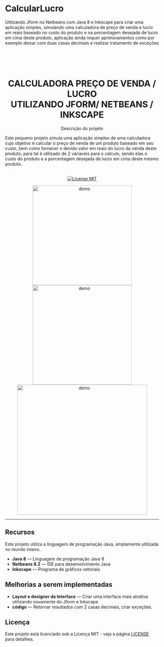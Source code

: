 # CalcularLucro
<h align="center">
Utilizando Jform no Netbeans com Java 8 e Inkscape para criar uma aplicação simples, simulando uma calculadora de preço de venda
e lucro em reais baseado no custo do produto e na porcentagem desejada de lucro em cima deste produto, aplicação ainda requer 
aprimoramentos como por exemplo deixar com duas casas decimais e realizar tratamento de exceções
</h>

<h1 align="center">
<br>
<br>
CALCULADORA PREÇO DE VENDA / LUCRO 
<br>
UTILIZANDO JFORM/ NETBEANS / INKSCAPE
</h1>

<p align="center">Descrição do projeto</p>
Este pequeno projeto simula uma aplicação simples de uma calculadora cujo objetivo é calcular o preço de venda de um produto
baseado em seu custo, bem como fornecer o devido valor em reais do lucro da venda deste produto, para tal é utilizado de 2 váriaveis para o 
calculo, sendo elas o custo do produto e a porcentagem desejada de lucro em cima deste mesmo produto.
<br>
<p align="center">
  <br>
  <a href="https://opensource.org/licenses/MIT">
    <img src="https://img.shields.io/badge/License-MIT-blue.svg" alt="License MIT">
  </a>
</p>

[//]: # (Add your gifs/images here:)
<div>
  <p align="center">
  <img src="https://user-images.githubusercontent.com/61280435/158838686-67b21023-0892-44d2-8b30-d1919905f1e7.png" alt="demo" height="325">
  <img src="https://user-images.githubusercontent.com/61280435/158839347-2fa35c32-f59a-4c99-9f29-7fa1655c0585.png" alt="demo" height="325">
  <img src="https://user-images.githubusercontent.com/61280435/158840063-2613588d-285f-43af-80ea-6b0615d6de3c.png" alt="demo" height="425">
</div>

<hr />

## Recursos
Este projeto utiliza a linguagem de programação Java, amplamente utilizada no mundo inteiro.

- **Java 8** — Linguagem de programação Java 8 
- **Netbeans 8.2** — IDE para desenvolvimento Java
- **Inkscape** — Programa de gráficos vetoriais  

## Melhorias a serem implementadas

- **Layout e designer da Interface** — Criar uma interface mais atrativa utilizando novamente do Jform e Inkscape 
- **código** — Retornar resultados com 2 casas decimais, criar exceções.


## Licença

Este projeto está licenciado sob a Licença MIT - veja a página [LICENSE](https://opensource.org/licenses/MIT) para detalhes.

